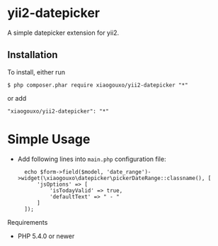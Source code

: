# yii2-datepicker
A simple datepicker extension for yii2. 


## Installation

To install, either run

```
$ php composer.phar require xiaogouxo/yii2-datepicker "*"
```

or add

```
"xiaogouxo/yii2-datepicker": "*"
```

Simple Usage
=====
* Add following lines into `main.php` configuration file:

        echo $form->field($model, 'date_range')->widget(\xiaogouxo\datepicker\pickerDateRange::classname(), [
            'jsOptions' => [
                'isTodayValid' => true,
                'defaultText' => " - "
            ]
        ]);


Requirements
* PHP 5.4.0 or newer


